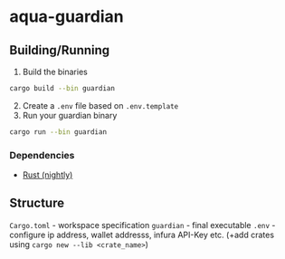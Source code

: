 # aqua-guardian

## Building/Running

1. Build the binaries

```sh
cargo build --bin guardian
```

2. Create a `.env` file based on `.env.template`
3. Run your guardian binary

```sh
cargo run --bin guardian
```

### Dependencies

- [Rust (nightly)](https://rustup.rs/)

## Structure

`Cargo.toml` - workspace specification
`guardian` - final executable
`.env` - configure ip address, wallet addresss, infura API-Key etc.
(+add crates using `cargo new --lib <crate_name>`)
